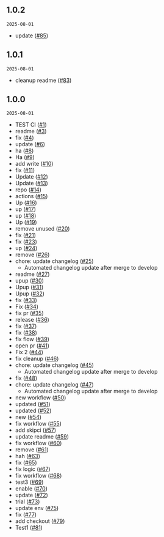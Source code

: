 ## 1.0.2

`2025-08-01`

- update ([#85](https://github.com/Dingdash/test-ci/pull/85))

## 1.0.1

`2025-08-01`

- cleanup readme ([#83](https://github.com/Dingdash/test-ci/pull/83))

## 1.0.0

`2025-08-01`

- TEST CI ([#1](https://github.com/Dingdash/test-ci/pull/1))
- readme ([#3](https://github.com/Dingdash/test-ci/pull/3))
- fix ([#4](https://github.com/Dingdash/test-ci/pull/4))
- update ([#6](https://github.com/Dingdash/test-ci/pull/6))
- ha ([#8](https://github.com/Dingdash/test-ci/pull/8))
- Ha ([#9](https://github.com/Dingdash/test-ci/pull/9))
- add write ([#10](https://github.com/Dingdash/test-ci/pull/10))
- fix ([#11](https://github.com/Dingdash/test-ci/pull/11))
- Update ([#12](https://github.com/Dingdash/test-ci/pull/12))
- Update ([#13](https://github.com/Dingdash/test-ci/pull/13))
- repo ([#14](https://github.com/Dingdash/test-ci/pull/14))
- actions ([#15](https://github.com/Dingdash/test-ci/pull/15))
- Up ([#16](https://github.com/Dingdash/test-ci/pull/16))
- up ([#17](https://github.com/Dingdash/test-ci/pull/17))
- up ([#18](https://github.com/Dingdash/test-ci/pull/18))
- Up ([#19](https://github.com/Dingdash/test-ci/pull/19))
- remove unused ([#20](https://github.com/Dingdash/test-ci/pull/20))
- fix ([#21](https://github.com/Dingdash/test-ci/pull/21))
- fix ([#23](https://github.com/Dingdash/test-ci/pull/23))
- up ([#24](https://github.com/Dingdash/test-ci/pull/24))
- remove ([#26](https://github.com/Dingdash/test-ci/pull/26))
- chore: update changelog ([#25](https://github.com/Dingdash/test-ci/pull/25))
    - Automated changelog update after merge to develop
- readme ([#27](https://github.com/Dingdash/test-ci/pull/27))
- upup ([#30](https://github.com/Dingdash/test-ci/pull/30))
- Upup ([#31](https://github.com/Dingdash/test-ci/pull/31))
- Upup ([#32](https://github.com/Dingdash/test-ci/pull/32))
- fix ([#33](https://github.com/Dingdash/test-ci/pull/33))
- Fix ([#34](https://github.com/Dingdash/test-ci/pull/34))
- fix pr ([#35](https://github.com/Dingdash/test-ci/pull/35))
- release ([#36](https://github.com/Dingdash/test-ci/pull/36))
- fix ([#37](https://github.com/Dingdash/test-ci/pull/37))
- fix ([#38](https://github.com/Dingdash/test-ci/pull/38))
- fix flow ([#39](https://github.com/Dingdash/test-ci/pull/39))
- open pr ([#41](https://github.com/Dingdash/test-ci/pull/41))
- Fix 2 ([#44](https://github.com/Dingdash/test-ci/pull/44))
- fix cleanup ([#46](https://github.com/Dingdash/test-ci/pull/46))
- chore: update changelog ([#45](https://github.com/Dingdash/test-ci/pull/45))
    - Automated changelog update after merge to develop
- fix ([#48](https://github.com/Dingdash/test-ci/pull/48))
- chore: update changelog ([#47](https://github.com/Dingdash/test-ci/pull/47))
    - Automated changelog update after merge to develop
- new workflow ([#50](https://github.com/Dingdash/test-ci/pull/50))
- updated ([#51](https://github.com/Dingdash/test-ci/pull/51))
- updated ([#52](https://github.com/Dingdash/test-ci/pull/52))
- new ([#54](https://github.com/Dingdash/test-ci/pull/54))
- fix workflow ([#55](https://github.com/Dingdash/test-ci/pull/55))
- add skipci ([#57](https://github.com/Dingdash/test-ci/pull/57))
- update readme ([#59](https://github.com/Dingdash/test-ci/pull/59))
- fix workflow ([#60](https://github.com/Dingdash/test-ci/pull/60))
- remove ([#61](https://github.com/Dingdash/test-ci/pull/61))
- hah ([#63](https://github.com/Dingdash/test-ci/pull/63))
- fix ([#65](https://github.com/Dingdash/test-ci/pull/65))
- fix logic ([#67](https://github.com/Dingdash/test-ci/pull/67))
- fix workflow ([#68](https://github.com/Dingdash/test-ci/pull/68))
- test3 ([#69](https://github.com/Dingdash/test-ci/pull/69))
- enable ([#70](https://github.com/Dingdash/test-ci/pull/70))
- update ([#72](https://github.com/Dingdash/test-ci/pull/72))
- trial ([#73](https://github.com/Dingdash/test-ci/pull/73))
- update env ([#75](https://github.com/Dingdash/test-ci/pull/75))
- fix ([#77](https://github.com/Dingdash/test-ci/pull/77))
- add checkout ([#79](https://github.com/Dingdash/test-ci/pull/79))
- Test1 ([#81](https://github.com/Dingdash/test-ci/pull/81))

